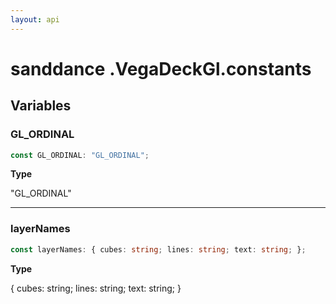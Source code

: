 ```yaml
---
layout: api
---
```


# sanddance .VegaDeckGl.constants

## Variables

### GL_ORDINAL

```typescript
const GL_ORDINAL: "GL_ORDINAL";
```

**Type**

"GL_ORDINAL"

----------

### layerNames

```typescript
const layerNames: { cubes: string; lines: string; text: string; };
```

**Type**

{ cubes: string; lines: string; text: string; }

[NamespaceImport-5]: vegadeckgl.constants#constants
[VariableDeclaration-13]: vegadeckgl.constants#gl_ordinal
[VariableDeclaration-14]: vegadeckgl.constants#layernames